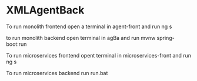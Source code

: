 # XMLAgentBack

To run monolith frontend open a terminal in agent-front and run 
ng s

to run monolith backend open terminal in agBa and run
mvnw spring-boot:run

To run microservices frontend opent terminal in microservices-front and run
ng s

To run microservices backend run 
run.bat
